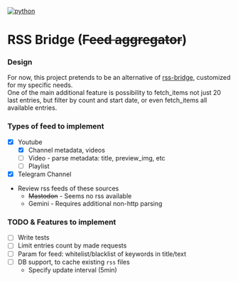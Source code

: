 
[![python](https://github.com/tsepanx/rss-bridge-python/actions/workflows/main.yml/badge.svg)](https://github.com/tsepanx/rss-bridge-python/actions/workflows/main.yml)

# RSS Bridge (~~Feed aggregator~~)

### Design
For now, this project pretends to be an alternative of [rss-bridge](https://github.com/RSS-Bridge/rss-bridge),
customized for my specific needs.\
One of the main additional feature is possibility to fetch_items not just 20 last entries,
but filter by count and start date, or even fetch_items all available entries.

[//]: # (May be integrated with my other projects in the future.)

### Types of feed to implement
- [x] Youtube
  - [x] Channel metadata, videos
  - [ ] Video - parse metadata: title, preview_img, etc
  - [ ] Playlist
- [x] Telegram Channel
- Review rss feeds of these sources
  - ~~Mastodon~~ - Seems no rss available
  - Gemini - Requires additional non-http parsing

### TODO & Features to implement
- [ ] Write tests
- [ ] Limit entries count by made requests
- [ ] Param for feed: whitelist/blacklist of keywords in title/text
- [ ] DB support, to cache existing `rss` files
  - Specify update interval (5min)
